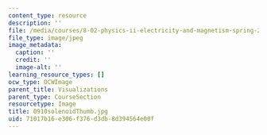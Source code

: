 ```yaml
---
content_type: resource
description: ''
file: /media/courses/8-02-physics-ii-electricity-and-magnetism-spring-2007/71017b16e306f376d3db8d394564e00f_0910solenoidThumb.jpg
file_type: image/jpeg
image_metadata:
  caption: ''
  credit: ''
  image-alt: ''
learning_resource_types: []
ocw_type: OCWImage
parent_title: Visualizations
parent_type: CourseSection
resourcetype: Image
title: 0910solenoidThumb.jpg
uid: 71017b16-e306-f376-d3db-8d394564e00f
---
```

